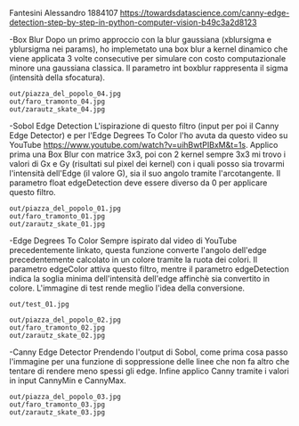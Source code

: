  Fantesini Alessandro 1884107 
 https://towardsdatascience.com/canny-edge-detection-step-by-step-in-python-computer-vision-b49c3a2d8123
 
 -Box Blur
    Dopo un primo approccio con la blur gaussiana (xblursigma e yblursigma nei params),
    ho implemetato una box blur a kernel dinamico che viene applicata 3 volte consecutive per simulare
    con costo computazionale minore una gaussiana classica.
    Il parametro int boxblur rappresenta il sigma (intensità della sfocatura).
        
    out/piazza_del_popolo_04.jpg
    out/faro_tramonto_04.jpg
    out/zarautz_skate_04.jpg

 -Sobol Edge Detection
    L'ispirazione di questo filtro (input per poi il Canny Edge Detector) e per l'Edge Degrees To Color l'ho avuta da questo video su YouTube https://www.youtube.com/watch?v=uihBwtPIBxM&t=1s.
    Applico prima una Box Blur con matrice 3x3, poi con 2 kernel sempre 3x3 mi trovo
    i valori di Gx e Gy (risultati sul pixel dei kernel) con i quali posso sia trovarmi l'intensità dell'Edge (il valore G), sia il suo angolo tramite l'arcotangente.
    Il parametro float edgeDetection deve essere diverso da 0 per applicare questo filtro.

    out/piazza_del_popolo_01.jpg
    out/faro_tramonto_01.jpg
    out/zarautz_skate_01.jpg

 -Edge Degrees To Color
  Sempre ispirato dal video di YouTube precedentemente linkato, questa funzione converte l'angolo
  dell'edge precedentemente calcolato in un colore tramite la ruota dei colori.
  Il parametro edgeColor attiva questo filtro, mentre il parametro edgeDetection indica la soglia
  minima dell'intensità dell'edge affinchè sia convertito in colore.
    L'immagine di test rende meglio l'idea della conversione.

    out/test_01.jpg

    out/piazza_del_popolo_02.jpg
    out/faro_tramonto_02.jpg
    out/zarautz_skate_02.jpg

 -Canny Edge Detector
  Prendendo l'output di Sobol, come prima cosa passo l'immagine per una 
  funzione di soppressione delle linee che non fa altro che tentare di rendere meno spessi gli edge. Infine applico Canny tramite i valori in input CannyMin e CannyMax.

    out/piazza_del_popolo_03.jpg
    out/faro_tramonto_03.jpg
    out/zarautz_skate_03.jpg
